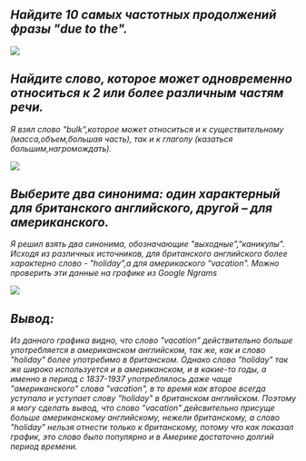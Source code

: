 ## *Найдите 10 самых частотных продолжений фразы "due to the".*

![](![image](https://user-images.githubusercontent.com/90473634/190144104-ce073b22-cd60-4652-b084-7ba05c575376.png))
    
 ## *Найдите слово, которое может одновременно относиться к 2 или более различным частям речи.*
 *Я взял слово "bulk",которое может относиться и к существительному (масса,объем,большая часть), так и к глаголу (казаться большим,нагромождать).*
 
 ![](![image](https://user-images.githubusercontent.com/90473634/190144180-a9ba352d-79d5-4a61-ac9c-a27d82f8cfb9.png))
 
 ## *Выберите два синонима: один характерный для британского английского, другой – для американского.*
 *Я решил взять два синонима, обозначающие "выходные","каникулы". Исходя из различных источников, для британского английского более характерно слово - "holiday",а для америкаского "vacation". Можно проверить эти данные на графике из Google Ngrams*
 
![](![image](https://user-images.githubusercontent.com/90473634/190144218-1820927d-c6f2-4a1c-a15d-f55f4b24be5f.png))
 
 ## *Вывод:*
 *Из данного графика видно, что слово "vacation" действительно больше употребляется в американском английском, так же, как и слово "holiday" более употребимо в британском. Однако слово "holiday" так же широко используется и в американском, и в какие-то годы, а именно в период с 1837-1937 употреблялось даже чаще "американского" слова "vacation", в то время как второе всегда уступало и уступает слову "holiday" в британском английском. Поэтому я могу сделать вывод, что слово "vacation" дейсвительно присуще больше американскому английскому, нежели британскому, а слово "holiday" нельзя отнести только к британскому, потому что как показал график, это слово было популярно и в Америке достаточно долгий период времени.*
